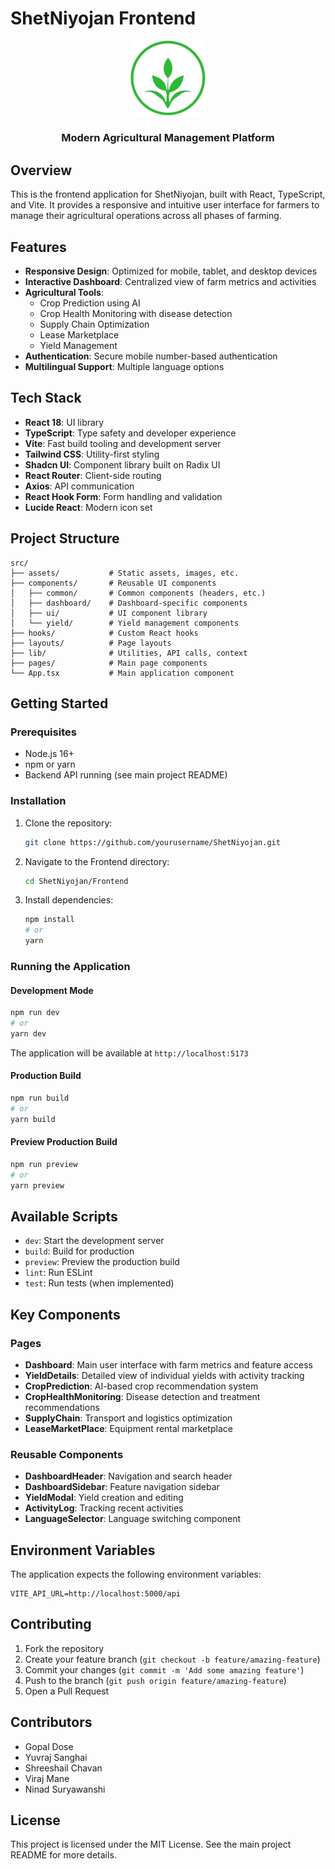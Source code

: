 # ShetNiyojan Frontend

<div align="center">
  <img src="src/assets/logo.png" alt="ShetNiyojan Logo" width="120">
  <h3>Modern Agricultural Management Platform</h3>
</div>

## Overview

This is the frontend application for ShetNiyojan, built with React, TypeScript, and Vite. It provides a responsive and intuitive user interface for farmers to manage their agricultural operations across all phases of farming.

## Features

- **Responsive Design**: Optimized for mobile, tablet, and desktop devices
- **Interactive Dashboard**: Centralized view of farm metrics and activities
- **Agricultural Tools**:
  - Crop Prediction using AI
  - Crop Health Monitoring with disease detection
  - Supply Chain Optimization
  - Lease Marketplace
  - Yield Management
- **Authentication**: Secure mobile number-based authentication
- **Multilingual Support**: Multiple language options

## Tech Stack

- **React 18**: UI library
- **TypeScript**: Type safety and developer experience
- **Vite**: Fast build tooling and development server
- **Tailwind CSS**: Utility-first styling
- **Shadcn UI**: Component library built on Radix UI
- **React Router**: Client-side routing
- **Axios**: API communication
- **React Hook Form**: Form handling and validation
- **Lucide React**: Modern icon set

## Project Structure

```
src/
├── assets/           # Static assets, images, etc.
├── components/       # Reusable UI components
│   ├── common/       # Common components (headers, etc.)
│   ├── dashboard/    # Dashboard-specific components
│   ├── ui/           # UI component library
│   └── yield/        # Yield management components
├── hooks/            # Custom React hooks
├── layouts/          # Page layouts
├── lib/              # Utilities, API calls, context
├── pages/            # Main page components
└── App.tsx           # Main application component
```

## Getting Started

### Prerequisites

- Node.js 16+
- npm or yarn
- Backend API running (see main project README)

### Installation

1. Clone the repository:
   ```bash
   git clone https://github.com/yourusername/ShetNiyojan.git
   ```

2. Navigate to the Frontend directory:
   ```bash
   cd ShetNiyojan/Frontend
   ```

3. Install dependencies:
   ```bash
   npm install
   # or
   yarn
   ```

### Running the Application

#### Development Mode

```bash
npm run dev
# or
yarn dev
```

The application will be available at `http://localhost:5173`

#### Production Build

```bash
npm run build
# or
yarn build
```

#### Preview Production Build

```bash
npm run preview
# or
yarn preview
```

## Available Scripts

- `dev`: Start the development server
- `build`: Build for production
- `preview`: Preview the production build
- `lint`: Run ESLint
- `test`: Run tests (when implemented)

## Key Components

### Pages
- **Dashboard**: Main user interface with farm metrics and feature access
- **YieldDetails**: Detailed view of individual yields with activity tracking
- **CropPrediction**: AI-based crop recommendation system
- **CropHealthMonitoring**: Disease detection and treatment recommendations
- **SupplyChain**: Transport and logistics optimization
- **LeaseMarketPlace**: Equipment rental marketplace

### Reusable Components
- **DashboardHeader**: Navigation and search header
- **DashboardSidebar**: Feature navigation sidebar
- **YieldModal**: Yield creation and editing
- **ActivityLog**: Tracking recent activities
- **LanguageSelector**: Language switching component

## Environment Variables

The application expects the following environment variables:

```
VITE_API_URL=http://localhost:5000/api
```

## Contributing

1. Fork the repository
2. Create your feature branch (`git checkout -b feature/amazing-feature`)
3. Commit your changes (`git commit -m 'Add some amazing feature'`)
4. Push to the branch (`git push origin feature/amazing-feature`)
5. Open a Pull Request

## Contributors
- Gopal Dose
- Yuvraj Sanghai
- Shreeshail Chavan
- Viraj Mane
- Ninad Suryawanshi

## License

This project is licensed under the MIT License. See the main project README for more details.
